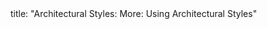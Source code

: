 <frontmatter>
title: "Architectural Styles: More: Using Architectural Styles"
</frontmatter>

<include src="index-body.md" boilerplate />
